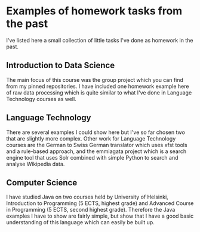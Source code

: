 # Examples of homework tasks from the past

I've listed here a small collection of little tasks I've done as homework in the past. 

## Introduction to Data Science
The main focus of this course was the group project which you can find from my pinned repositories.
I have included one homework example here of raw data processing which is quite similar to what I've done in Language Technology courses as well.

## Language Technology
There are several examples I could show here but I've so far chosen two that are slightly more complex. Other work for Language Technology courses are the German to Swiss German translator which uses xfst tools and a rule-based approach, and the emmiagata project which is a search engine tool that uses Solr combined with simple Python to search and analyse Wikipedia data.

## Computer Science
I have studied Java on two courses held by University of Helsinki, Introduction to Programming (5 ECTS, highest grade) and Advanced Course in Programming (5 ECTS, second highest grade). Therefore the Java examples I have to show are fairly simple, but show that I have a good basic understanding of this language which can easily be built up.
